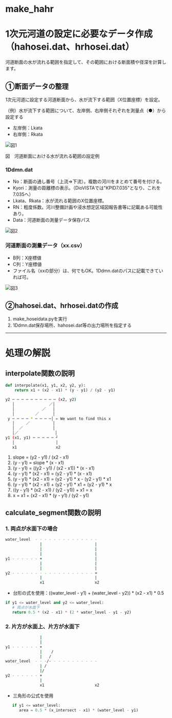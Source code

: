 # make_hahr
# 1次元河道の設定に必要なデータ作成（hahosei.dat、hrhosei.dat）

河道断面の水が流れる範囲を指定して、その範囲における断面積や径深を計算します。

## ①断面データの整理

1次元河道に設定する河道断面から、水が流下する範囲（X位置座標）を設定。

（例）水が流下する範囲について、左岸側、右岸側それぞれを測量点（●）から設定する
- 左岸側：Lkata
- 右岸側：Rkata

![図1](https://github.com/user-attachments/assets/f54deb32-7af6-4984-af1e-9963dda1eec4)

 図　河道断面における水が流れる範囲の設定例

### 1Ddmn.dat

- No：断面の通し番号（上流⇒下流）。複数の河川をまとめて番号を付ける。
- Kyori：測量の距離標の表示。（DioVISTAでは"KPID7.035"となり、これを7.035へ）
- Lkata、Rkata：水が流れる範囲のX位置座標。
- RN：粗度係数。河川整備計画や浸水想定区域図報告書等に記載ある可能性あり。
- Data：河道断面の測量データ保存パス
  
![図2](https://github.com/user-attachments/assets/2b98c1cd-2f0d-4375-88d5-96f0cc7d612a)

### 河道断面の測量データ（xx.csv）

- B列：X座標値
- C列：Y座標値
- ファイル名（xxの部分）は、何でもOK。1Ddmn.datのパスに記載できていれば可。

![図3](https://github.com/user-attachments/assets/7bbd6085-6e99-497d-93f7-f81a15094f8c)

## ②hahosei.dat、hrhosei.datの作成

1. make_hoseidata.pyを実行
2. 1Ddmn.dat保存場所、hahosei.dat等の出力場所を指定する


---
# 処理の解説
## interpolate関数の説明

```python
def interpolate(x1, y1, x2, y2, y):
    return x1 + (x2 - x1) * (y - y1) / (y2 - y1)
```



```bash
y2 ─ ─ ─ ─ ─ ─ ─ ─ ─ ─ (x2, y2)
   │               ／│
   │            ／   │
   │         ／      │
 y ─ ─ ─ ─ * ─ ─ ─ ─│ ← We want to find this x
   │     ／          │
   │  ／             │
   │／                │
y1 (x1, y1) ─ ─ ─ ─ ─ ┘
   │                  │
   x1                 x2
```

1. slope = (y2 - y1) / (x2 - x1)
2. (y - y1) = slope * (x - x1)
3. (y - y1) = ((y2 - y1) / (x2 - x1)) * (x - x1)
4. (y - y1) * (x2 - x1) = (y2 - y1) * (x - x1)
5. (y - y1) * (x2 - x1) = (y2 - y1) * x - (y2 - y1) * x1
6. (y - y1) * (x2 - x1) + (y2 - y1) * x1 = (y2 - y1) * x
7. ((y - y1) * (x2 - x1) / (y2 - y1)) + x1 = x
8. x = x1 + (x2 - x1) * (y - y1) / (y2 - y1)



## calculate_segment関数の説明


### 1.  両点が水面下の場合
```bash
water_level  - - - - - - - - - - - - - - 
               |                       |
               |                       |
               |                       |
y1 - - - - - - +                       |
               |                       |
               |                       |
y2 - - - - - - - - - - - - - - - - - - +
               |                       |
               x1                      x2
```
- 台形の式を使用：((water_level - y1) + (water_level - y2)) * (x2 - x1) * 0.5
```python
if y1 <= water_level and y2 <= water_level:
   # 両点が水面下
   return 0.5 * (x2 - x1) * (2 * water_level - y1 - y2)
```


### 2.  片方が水面上、片方が水面下
```bash
               |
               |
y1 - - - - - - +
               |    /
               |   /
water_level  - - -/- - - - - - - - - - -
               | /
               |/
y2 - - - - - - +
               |
               x1                      x2
```
- 三角形の公式を使用
```python
   if y1 <= water_level:
      area = 0.5 * (x_intersect - x1) * (water_level - y1)
```
